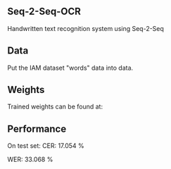 ## Seq-2-Seq-OCR
Handwritten text recognition system using Seq-2-Seq

## Data
Put the IAM dataset "words" data into data.

## Weights

Trained weights can be found at:

## Performance

On test set:
CER:  17.054 %

WER:  33.068 %
